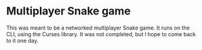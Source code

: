 # Multiplayer Snake game

This was meant to be a networked multiplayer Snake game. It runs on the CLI, using the Curses library. It was not completed, but I hope to come back to it one day.
